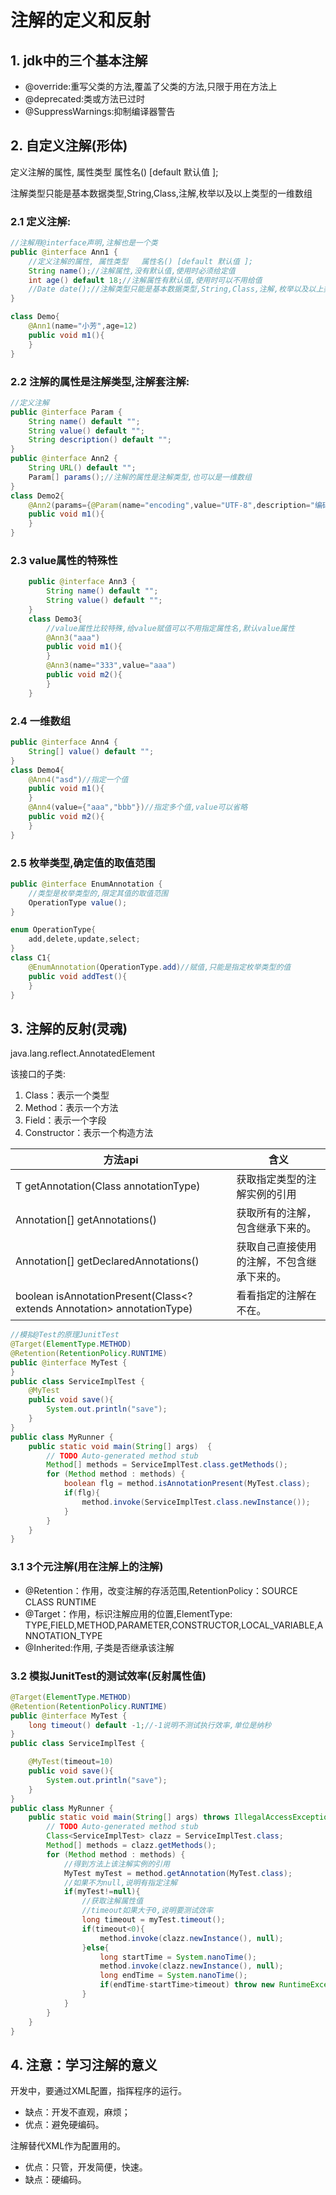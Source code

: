 # 注解的定义和反射

## 1. jdk中的三个基本注解

* @override:重写父类的方法,覆盖了父类的方法,只限于用在方法上
* @deprecated:类或方法已过时
* @SuppressWarnings:抑制编译器警告


## 2. 自定义注解(形体)

定义注解的属性, 属性类型   属性名() [default 默认值 ]; 

注解类型只能是基本数据类型,String,Class,注解,枚举以及以上类型的一维数组

### 2.1 定义注解:

```java
//注解用@interface声明,注解也是一个类
public @interface Ann1 {
    //定义注解的属性, 属性类型   属性名() [default 默认值 ];
    String name();//注解属性,没有默认值,使用时必须给定值
    int age() default 18;//注解属性有默认值,使用时可以不用给值
    //Date date();//注解类型只能是基本数据类型,String,Class,注解,枚举以及以上类型的一维数组
}

class Demo{
    @Ann1(name="小芳",age=12)
    public void m1(){
    }
}
```

### 2.2 注解的属性是注解类型,注解套注解:

```java
//定义注解
public @interface Param {
    String name() default "";
    String value() default "";
    String description() default "";
}
public @interface Ann2 {
    String URL() default "";
    Param[] params();//注解的属性是注解类型,也可以是一维数组
}
class Demo2{
    @Ann2(params={@Param(name="encoding",value="UTF-8",description="编码集")})
    public void m1(){
    }
}

```

### 2.3 value属性的特殊性

```java
    public @interface Ann3 {
        String name() default "";
        String value() default "";
    }
    class Demo3{
        //value属性比较特殊,给value赋值可以不用指定属性名,默认value属性
        @Ann3("aaa")
        public void m1(){
        }
        @Ann3(name="333",value="aaa")
        public void m2(){
        }
    }
```

### 2.4 一维数组

```java
public @interface Ann4 {
    String[] value() default "";
}
class Demo4{
    @Ann4("asd")//指定一个值
    public void m1(){
    }
    @Ann4(value={"aaa","bbb"})//指定多个值,value可以省略
    public void m2(){
    }
}
```

### 2.5 枚举类型,确定值的取值范围

```java
public @interface EnumAnnotation {
    //类型是枚举类型的,限定其值的取值范围
    OperationType value();
}

enum OperationType{
    add,delete,update,select;
}
class C1{
    @EnumAnnotation(OperationType.add)//赋值,只能是指定枚举类型的值
    public void addTest(){
    }
}

```

## 3. 注解的反射(灵魂)

java.lang.reflect.AnnotatedElement 
  
该接口的子类: 
  
1. Class：表示一个类型 
2. Method：表示一个方法 
3. Field：表示一个字段 
4. Constructor：表示一个构造方法

方法api | 含义
------|---
T getAnnotation(Class annotationType) | 获取指定类型的注解实例的引用 
Annotation[] getAnnotations() | 获取所有的注解，包含继承下来的。 
Annotation[] getDeclaredAnnotations() | 获取自己直接使用的注解，不包含继承下来的。 
boolean isAnnotationPresent(Class<? extends Annotation> annotationType) | 看看指定的注解在不在。

```java
//模拟@Test的原理JunitTest
@Target(ElementType.METHOD)
@Retention(RetentionPolicy.RUNTIME)
public @interface MyTest {
}
public class ServiceImplTest {
    @MyTest
    public void save(){
        System.out.println("save");
    }
}
public class MyRunner {
    public static void main(String[] args)  {
        // TODO Auto-generated method stub  
        Method[] methods = ServiceImplTest.class.getMethods();
        for (Method method : methods) {
            boolean flg = method.isAnnotationPresent(MyTest.class);
            if(flg){
                method.invoke(ServiceImplTest.class.newInstance());
            }   
        }
    }
}

```

### 3.1 3个元注解(用在注解上的注解)


* @Retention：作用，改变注解的存活范围,RetentionPolicy：SOURCE CLASS  RUNTIME 
* @Target：作用，标识注解应用的位置,ElementType:  TYPE,FIELD,METHOD,PARAMETER,CONSTRUCTOR,LOCAL_VARIABLE,ANNOTATION_TYPE 
* @Inherited:作用, 子类是否继承该注解


### 3.2 模拟JunitTest的测试效率(反射属性值)

```java
@Target(ElementType.METHOD)
@Retention(RetentionPolicy.RUNTIME)
public @interface MyTest {
    long timeout() default -1;//-1说明不测试执行效率,单位是纳秒
}
public class ServiceImplTest {

    @MyTest(timeout=10)
    public void save(){
        System.out.println("save");
    }
}
public class MyRunner {
    public static void main(String[] args) throws IllegalAccessException, IllegalArgumentException, InvocationTargetException, InstantiationException {
        // TODO Auto-generated method stub
        Class<ServiceImplTest> clazz = ServiceImplTest.class;
        Method[] methods = clazz.getMethods();
        for (Method method : methods) {
            //得到方法上该注解实例的引用
            MyTest myTest = method.getAnnotation(MyTest.class);
            //如果不为null,说明有指定注解
            if(myTest!=null){
                //获取注解属性值
                //timeout如果大于0,说明要测试效率
                long timeout = myTest.timeout();
                if(timeout<0){
                    method.invoke(clazz.newInstance(), null);
                }else{
                    long startTime = System.nanoTime();
                    method.invoke(clazz.newInstance(), null);
                    long endTime = System.nanoTime();
                    if(endTime-startTime>timeout) throw new RuntimeException(method.getName()+"运行超时");
                }   
            }   
        }
    }
}
```

## 4. 注意：学习注解的意义

开发中，要通过XML配置，指挥程序的运行。

* 缺点：开发不直观，麻烦；
* 优点：避免硬编码。 


注解替代XML作为配置用的。

* 优点：只管，开发简便，快速。
* 缺点：硬编码。
